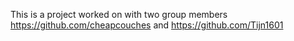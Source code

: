 This is a project worked on with two group members
https://github.com/cheapcouches and https://github.com/Tijn1601
